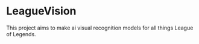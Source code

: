 # LeagueVision
This project aims to make ai visual recognition models for all things League of Legends.
